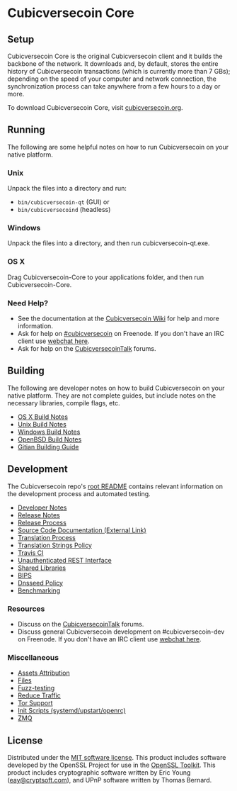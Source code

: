 Cubicversecoin Core
=============

Setup
---------------------
Cubicversecoin Core is the original Cubicversecoin client and it builds the backbone of the network. It downloads and, by default, stores the entire history of Cubicversecoin transactions (which is currently more than 7 GBs); depending on the speed of your computer and network connection, the synchronization process can take anywhere from a few hours to a day or more.

To download Cubicversecoin Core, visit [cubicversecoin.org](https://cubicversecoin.org).

Running
---------------------
The following are some helpful notes on how to run Cubicversecoin on your native platform.

### Unix

Unpack the files into a directory and run:

- `bin/cubicversecoin-qt` (GUI) or
- `bin/cubicversecoind` (headless)

### Windows

Unpack the files into a directory, and then run cubicversecoin-qt.exe.

### OS X

Drag Cubicversecoin-Core to your applications folder, and then run Cubicversecoin-Core.

### Need Help?

* See the documentation at the [Cubicversecoin Wiki](https://cubicversecoin.info/)
for help and more information.
* Ask for help on [#cubicversecoin](http://webchat.freenode.net?channels=cubicversecoin) on Freenode. If you don't have an IRC client use [webchat here](http://webchat.freenode.net?channels=cubicversecoin).
* Ask for help on the [CubicversecoinTalk](https://cubicversecointalk.io/) forums.

Building
---------------------
The following are developer notes on how to build Cubicversecoin on your native platform. They are not complete guides, but include notes on the necessary libraries, compile flags, etc.

- [OS X Build Notes](build-osx.md)
- [Unix Build Notes](build-unix.md)
- [Windows Build Notes](build-windows.md)
- [OpenBSD Build Notes](build-openbsd.md)
- [Gitian Building Guide](gitian-building.md)

Development
---------------------
The Cubicversecoin repo's [root README](/README.md) contains relevant information on the development process and automated testing.

- [Developer Notes](developer-notes.md)
- [Release Notes](release-notes.md)
- [Release Process](release-process.md)
- [Source Code Documentation (External Link)](https://dev.visucore.com/cubicversecoin/doxygen/)
- [Translation Process](translation_process.md)
- [Translation Strings Policy](translation_strings_policy.md)
- [Travis CI](travis-ci.md)
- [Unauthenticated REST Interface](REST-interface.md)
- [Shared Libraries](shared-libraries.md)
- [BIPS](bips.md)
- [Dnsseed Policy](dnsseed-policy.md)
- [Benchmarking](benchmarking.md)

### Resources
* Discuss on the [CubicversecoinTalk](https://cubicversecointalk.io/) forums.
* Discuss general Cubicversecoin development on #cubicversecoin-dev on Freenode. If you don't have an IRC client use [webchat here](http://webchat.freenode.net/?channels=cubicversecoin-dev).

### Miscellaneous
- [Assets Attribution](assets-attribution.md)
- [Files](files.md)
- [Fuzz-testing](fuzzing.md)
- [Reduce Traffic](reduce-traffic.md)
- [Tor Support](tor.md)
- [Init Scripts (systemd/upstart/openrc)](init.md)
- [ZMQ](zmq.md)

License
---------------------
Distributed under the [MIT software license](/COPYING).
This product includes software developed by the OpenSSL Project for use in the [OpenSSL Toolkit](https://www.openssl.org/). This product includes
cryptographic software written by Eric Young ([eay@cryptsoft.com](mailto:eay@cryptsoft.com)), and UPnP software written by Thomas Bernard.
